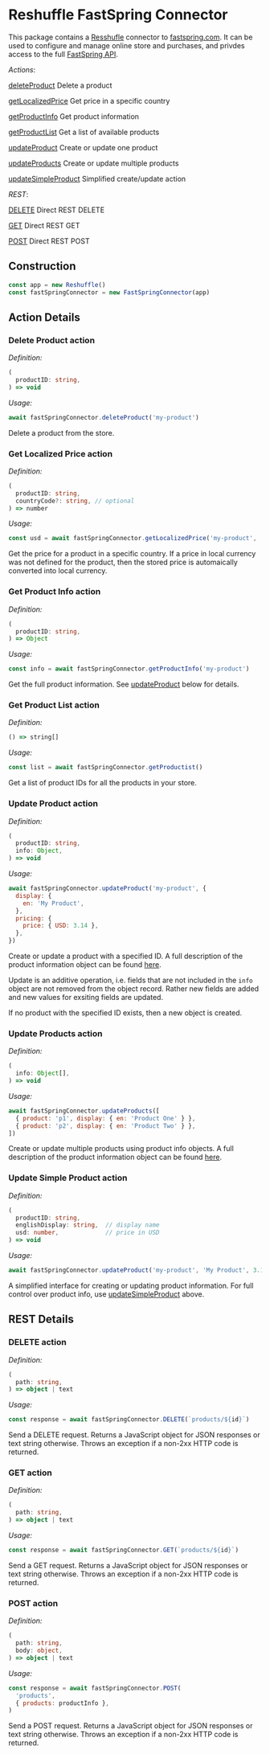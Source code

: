 # Reshuffle FastSpring Connector

This package contains a [Resshufle](https://github.com/reshufflehq/reshuffle)
connector to [fastspring.com](https://fastspring.com/). It can be used to
configure and manage online store and purchases, and privdes access to the
full [FastSpring API](https://fastspring.com/docs/fastspring-api/).

_Actions_:

[deleteProduct](#deleteProduct) Delete a product

[getLocalizedPrice](#getLocalizedPrice) Get price in a specific country

[getProductInfo](#getProductInfo) Get product information

[getProductList](#getProductList) Get a list of available products

[updateProduct](#updateProduct) Create or update one product

[updateProducts](#updateProducts) Create or update multiple products

[updateSimpleProduct](#updateSimpleProduct) Simplified create/update action

_REST_:

[DELETE](#DELETE) Direct REST DELETE

[GET](#GET) Direct REST GET

[POST](#POST) Direct REST POST

## Construction

```js
const app = new Reshuffle()
const fastSpringConnector = new FastSpringConnector(app)
```

## Action Details

### <a name="deleteProduct"></a>Delete Product action

_Definition:_

```ts
(
  productID: string,
) => void
```

_Usage:_

```js
await fastSpringConnector.deleteProduct('my-product')
```

Delete a product from the store.

### <a name="getLocalizedPrice"></a>Get Localized Price action

_Definition:_

```ts
(
  productID: string,
  countryCode?: string, // optional
) => number
```

_Usage:_

```js
const usd = await fastSpringConnector.getLocalizedPrice('my-product', 'US')
```

Get the price for a product in a specific country. If a price in local
currency was not defined for the product, then the stored price is
automaically converted into local currency.

### <a name="getProductInfo"></a>Get Product Info action

_Definition:_

```ts
(
  productID: string,
) => Object
```

_Usage:_

```js
const info = await fastSpringConnector.getProductInfo('my-product')
```

Get the full product information. See [updateProduct](#updateProduct) below
for details.

### <a name="getProductList"></a>Get Product List action

_Definition:_

```ts
() => string[]
```

_Usage:_

```js
const list = await fastSpringConnector.getProductist()
```

Get a list of product IDs for all the products in your store.

### <a name="updateProduct"></a>Update Product action

_Definition:_

```ts
(
  productID: string,
  info: Object,
) => void
```

_Usage:_

```js
await fastSpringConnector.updateProduct('my-product', {
  display: {
    en: 'My Product',
  },
  pricing: {
    price: { USD: 3.14 },
  },
})
```

Create or update a product with a specified ID. A full description of the
product information object can be found
[here](https://fastspring.com/docs/products/#update).

Update is an additive operation, i.e. fields that are not included in the
`info` object are not removed from the object record. Rather new fields are
added and new values for exsiting fields are updated.

If no product with the specified ID exists, then a new object is created.

### <a name="updateProducts"></a>Update Products action

_Definition:_

```ts
(
  info: Object[],
) => void
```

_Usage:_

```js
await fastSpringConnector.updateProducts([
  { product: 'p1', display: { en: 'Product One' } },
  { product: 'p2', display: { en: 'Product Two' } },
])
```

Create or update multiple products using product info objects. A full
description of the product information object can be found
[here](https://fastspring.com/docs/products/#update).

### <a name="updateSimpleProduct"></a>Update Simple Product action

_Definition:_

```ts
(
  productID: string,
  englishDisplay: string,  // display name
  usd: number,             // price in USD
) => void
```

_Usage:_

```js
await fastSpringConnector.updateProduct('my-product', 'My Product', 3.14)
```

A simplified interface for creating or updating product information. For full
control over product info, use [updateSimpleProduct](#updateSimpleProduct)
above.

## REST Details

### <a name="DELETE"></a>DELETE action

_Definition:_

```ts
(
  path: string,
) => object | text
```

_Usage:_

```js
const response = await fastSpringConnector.DELETE(`products/${id}`)
```

Send a DELETE request. Returns a JavaScript object for JSON responses or text
string otherwise. Throws an exception if a non-2xx HTTP code is returned.

### <a name="GET"></a>GET action

_Definition:_

```ts
(
  path: string,
) => object | text
```

_Usage:_

```js
const response = await fastSpringConnector.GET(`products/${id}`)
```

Send a GET request. Returns a JavaScript object for JSON responses or text
string otherwise. Throws an exception if a non-2xx HTTP code is returned.

### <a name="POST"></a>POST action

_Definition:_

```ts
(
  path: string,
  body: object,
) => object | text
```

_Usage:_

```js
const response = await fastSpringConnector.POST(
  'products',
  { products: productInfo },
)
```

Send a POST request. Returns a JavaScript object for JSON responses or text
string otherwise. Throws an exception if a non-2xx HTTP code is returned.
